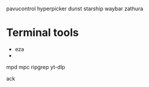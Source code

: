 
pavucontrol
hyperpicker
dunst
starship
waybar
zathura

# Terminal tools
- eza
- 

mpd
mpc
ripgrep
yt-dlp

ack
